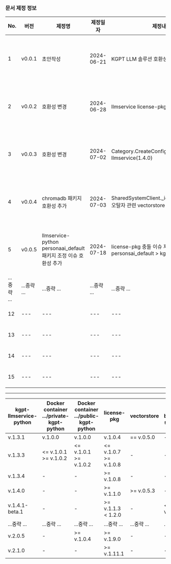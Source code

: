 ### 문서 제정 정보
| No.       | 버전      | 제정명                                                       | 제정일자       | 제정내용                                                                | 비고       |
|-----------|---------|-----------------------------------------------------------|------------|---------------------------------------------------------------------|----------|
| 1         | v0.0.1  | 초안작성                                                      | 2024-06-21 | KGPT LLM 솔루션 호환성 문서 작성                                              | 작성자: 한영민 |
| 2         | v0.0.2  | 호환성 변경                                                    | 2024-06-28 | llmservice license-pkg 호환성 변경                                          | 작성자: 한영민 |
| 3         | v0.0.3  | 호환성 변경                                                    | 2024-07-02 | Category.CreateConfig 추가로 호환성 변경, llmservice(1.4.0)                 | 작성자: 한영민 |
| 4         | v0.0.4  | chromadb 패키지 호환성 추가                                       | 2024-07-03 | SharedSystemClient._identifier_to_system 오탈자 관련 vectorstore 버전 수정        | 작성자: 한영민 |
| 5         | v0.0.5  | llmservice-python<br />personaai_default 패키지 조정 이슈 호환성 추가 | 2024-07-18 | license-pkg 충돌 이슈 제거 목적 personsai_default > kgpt_default               | 작성자: 한영민 |
| ...중략 ... | ...중략 ...  | ...중략 ...         | ...중략 ... | ...중략 ...                                            | ...중략 ... |
| 12        | ---     | ---                                                       | ---        | ---                                                                 | ---      |
| 13        | ---     | ---                                                       | ---        | ---                                                                 | ---      |
| 14        | ---     | ---                                                       | ---        | ---                                                                 | ---      |
| 15        | ---     | ---                                                       | ---        | ---                                                                 | ---      |

---

| kgpt-llmservice-python | Docker<br/>container<br/>.../private-kgpt-python | Docker<br/>container<br/>.../public-kgpt-python | license-pkg           | vectorstore | kgpt-backend-sprigboot |
|------------------------|--------------------------------------------------|-------------------------------------------------|-----------------------|-------------|------------------------| 
| v.1.3.1                | v.1.0.0                                          | v.1.0.0                                         | v.1.0.4               | == v.0.5.0  | -                      |
| v.1.3.3                | <= v.1.0.1 >= v.1.0.2                            | <= v.1.0.1 >= v.1.0.2                           | <= v.1.0.7 >= v.1.0.8 | -           | -                      | 
| v.1.3.4                | -                                                | -                                               | \>= v.1.0.8           | -           | -                      |
| v.1.4.0                | -                                                | -                                               | \>= v.1.1.0           | \>= v.0.5.3 | -                      | 
| v.1.4.1-beta.1         | -                                                | -                                               | \>= v.1.1.3 < 1.2.0   | -           | <= v.1.6.2             | 
| ...중략 ...                | ...중략 ...                                        | ...중략 ...                                       | ...중략 ...           | ...중략 ...   | ...중략 ...            |
| v.2.0.5                | -                                                | \>= v.1.0.4                                     | \>= v.1.9.0           | -           | -                      |
| v.2.1.0                | -                                                | -                                               | \>= v.1.11.1          | -           | -                      |
